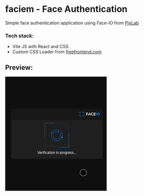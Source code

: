 # faciem - Face Authentication

Simple face authentication application using Face-IO from [PixLab](https://github.com/symisc/)

### Tech stack:
- Vite JS with React and CSS.
- Custom CSS Loader from [freefrontend.com](https://freefrontend.com/css-loaders/)

## Preview:

![Preview GIT:](https://github.com/samuelfuchs/faciem-face-authentication/blob/master/endresult.gif)

